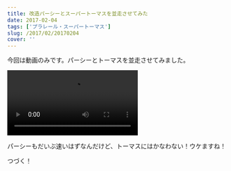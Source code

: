 ```yaml
---
title: 改造パーシーとスーパートーマスを並走させてみた
date: 2017-02-04
tags: ['プラレール・スーパートーマス']
slug: /2017/02/20170204
cover: ''
---
```


<p class="sentence">
今回は動画のみです。パーシーとトーマスを並走させてみました。
</p>
<div class="center"><video class="img-fluid" src="./photo/diary/2017.02.04_01.mp4" controls></div>
<p class="sentence spacing">パーシーもだいぶ速いはずなんだけど、トーマスにはかなわない！ウケますね！</p>
<p class="sentence spacing">つづく！</p>
